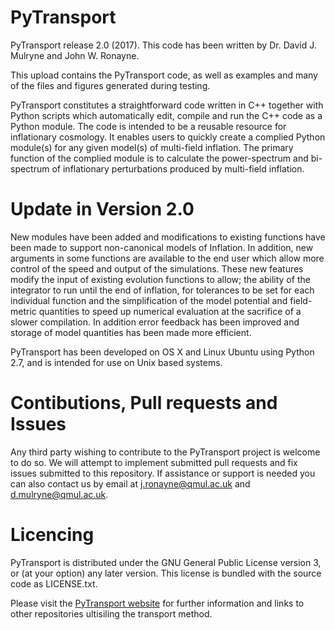 # PyTransport
PyTransport release 2.0 (2017).
This code has been written by Dr. David J. Mulryne and John W. Ronayne.

This upload contains the PyTransport code, as well as examples and many of the files and figures generated during testing. 

PyTransport constitutes a straightforward code written in C++  together with Python scripts which automatically edit, compile and run the C++ code as a Python module. The code is intended to be a reusable resource for inflationary cosmology. It enables users to quickly create a complied Python module(s) for any given model(s) of multi-field inflation. The primary function of the complied module is to calculate the power-spectrum and bi-spectrum of inflationary perturbations produced by multi-field inflation. 

# Update in Version 2.0 
New modules have been added and modifications to existing functions have been made to support non-canonical models of Inflation. In addition, new arguments in some functions are available to the end user which allow more control of the speed and output of the simulations. These new features modify the input of existing evolution functions to allow; the ability of the integrator to run until the end of inflation, for tolerances to be set for each individual function and the simplification of the model potential and field-metric quantities to speed up numerical evaluation at the sacrifice of a slower compilation.
In addition error feedback has been improved and storage of model quantities has been made more efficient. 

PyTransport has been developed on OS X and Linux Ubuntu using Python 2.7, and is intended for use on Unix based systems.

# Contibutions, Pull requests and Issues
Any third party wishing to contribute to the PyTransport project is welcome to do so. We will attempt to implement submitted pull requests and fix issues submitted to this repository. If assistance or support is needed you can also contact us by email at j.ronayne@qmul.ac.uk  and d.mulryne@qmul.ac.uk.

# Licencing #
PyTransport is distributed under the GNU General Public License version 3, or (at your option) any later version. This license is bundled with the source code as LICENSE.txt.

Please visit the [PyTransport website](https://transportmethod.com) for further information and links to other repositories ultisiling the transport method.
